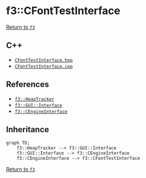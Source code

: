 # f3::CFontTestInterface

[Return to `f3`](/docs/f3.md)

## C++

- [`CFontTestInterface.hpp`](/src/f3/CFontTestInterface.hpp)
- [`CFontTestInterface.cpp`](/src/f3/CFontTestInterface.cpp)

## References

- [`f3::HeapTracker`](/docs/f3/HeapTracker.md)
- [`f3::GUI::Interface`](/docs/f3/GUI/Interface.md)
- [`f3::CEngineInterface`](/docs/f3/CEngineInterface.md)

## Inheritance

```mermaid
graph TD;
    f3::HeapTracker --> f3::GUI::Interface
    f3::GUI::Interface --> f3::CEngineInterface
    f3::CEngineInterface --> f3::CFontTestInterface
```

[Return to `f3`](/docs/f3.md)